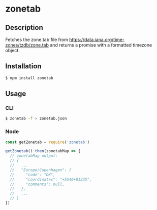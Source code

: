 # zonetab

## Description
Fetches the zone.tab file from https://data.iana.org/time-zones/tzdb/zone.tab and returns a promise with a formatted timezone object.

## Installation
```bash
$ npm install zonetab
```

## Usage

### CLI
```bash
$ zonetab -f > zonetab.json
```

### Node
```javascript
const getZonetab = require('zonetab')

getZonetab().then(zonetabMap => {
  // zonetabMap output:
  // {
  //   ...
  //   "Europe/Copenhagen": {
  //     "code": "DK",
  //     "coordinates": "+5540+01235",
  //     "comments": null,
  //   },
  //   ...
  // }
})
```